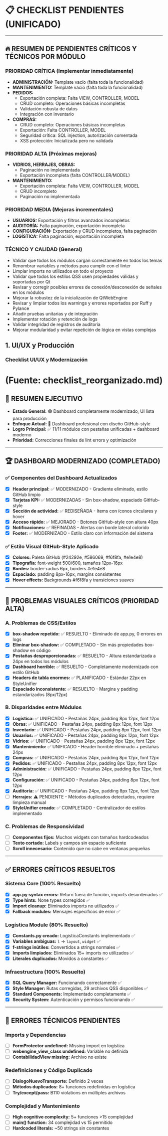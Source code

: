# 📋 CHECKLIST PENDIENTES (UNIFICADO)

---

## 🔥 RESUMEN DE PENDIENTES CRÍTICOS Y TÉCNICOS POR MÓDULO

### PRIORIDAD CRÍTICA (Implementar inmediatamente)
- **ADMINISTRACIÓN:** Template vacío (falta toda la funcionalidad)
- **MANTENIMIENTO:** Template vacío (falta toda la funcionalidad)
- **PEDIDOS:**
	- Exportación completa: Falta VIEW, CONTROLLER, MODEL
	- CRUD completo: Operaciones básicas incompletas
	- Validación robusta de datos
	- Integración con inventario
- **COMPRAS:**
	- CRUD completo: Operaciones básicas incompletas
	- Exportación: Falta CONTROLLER, MODEL
	- Seguridad crítica: SQL injection, autorización comentada
	- XSS protección: Inicializada pero no validada

### PRIORIDAD ALTA (Próximas mejoras)
- **VIDRIOS, HERRAJES, OBRAS:**
	- Paginación no implementada
	- Exportación incompleta (falta CONTROLLER/MODEL)
- **MANTENIMIENTO:**
	- Exportación completa: Falta VIEW, CONTROLLER, MODEL
	- CRUD incompleto
	- Paginación no implementada

### PRIORIDAD MEDIA (Mejoras incrementales)
- **USUARIOS:** Exportación y filtros avanzados incompletos
- **AUDITORÍA:** Falta paginación, exportación incompleta
- **CONFIGURACIÓN:** Exportación y CRUD incompletos, falta paginación
- **LOGÍSTICA:** Falta paginación, exportación incompleta

### TÉCNICO Y CALIDAD (General)
- Validar que todos los módulos cargan correctamente en todos los temas
- Renombrar variables y métodos para cumplir con el linter
- Limpiar imports no utilizados en todo el proyecto
- Validar que todos los estilos QSS usen propiedades válidas y soportadas por Qt
- Revisar y corregir posibles errores de conexión/desconexión de señales en los módulos
- Mejorar la robustez de la inicialización de QtWebEngine
- Revisar y limpiar todos los warnings y errores reportados por Ruff y Pylance
- Añadir pruebas unitarias y de integración
- Implementar rotación y retención de logs
- Validar integridad de registros de auditoría
- Mejorar modularidad y evitar repetición de lógica en vistas complejas


## 1. UI/UX y Producción

### Checklist UI/UX y Modernización

# (Fuente: checklist_reorganizado.md)

## 🎯 RESUMEN EJECUTIVO
- **Estado General:** 🟢 Dashboard completamente modernizado, UI lista para producción
- **Enfoque Actual:** 🎨 Dashboard profesional con diseño GitHub-style
- **Logro Principal:** ✅ 11/11 módulos con pestañas unificadas + dashboard moderno
- **Prioridad:** Correcciones finales de lint errors y optimización

---

## 🏆 DASHBOARD MODERNIZADO (COMPLETADO)

### ✅ Componentes del Dashboard Actualizados
- [x] **Header principal:** ✅ MODERNIZADO - Gradiente eliminado, estilo GitHub limpio
- [x] **Tarjetas KPI:** ✅ MODERNIZADAS - Sin box-shadow, espaciado GitHub-style
- [x] **Sección de actividad:** ✅ REDISEÑADA - Items con íconos circulares y hover
- [x] **Acceso rápido:** ✅ MEJORADO - Botones GitHub-style con altura 40px
- [x] **Notificaciones:** ✅ REFINADAS - Alertas con borde lateral colorido
- [x] **Footer:** ✅ MODERNIZADO - Estilo claro con información del sistema

### ✅ Estilo Visual GitHub-Style Aplicado
- [x] **Colores:** Paleta GitHub (#24292e, #586069, #f6f8fa, #e1e4e8)
- [x] **Tipografía:** font-weight 500/600, tamaños 12px-16px
- [x] **Bordes:** border-radius 6px, borders #e1e4e8
- [x] **Espaciado:** padding 8px-16px, margins consistentes
- [x] **Hover effects:** Backgrounds #f6f8fa y transiciones suaves

---

## 🚨 PROBLEMAS VISUALES CRÍTICOS (PRIORIDAD ALTA)

### A. Problemas de CSS/Estilos
- [x] **box-shadow repetido:** ✅ RESUELTO - Eliminado de app.py, 0 errores en logs
- [x] **Eliminar box-shadow:** ✅ COMPLETADO - Sin más propiedades box-shadow en código
- [x] **Pestañas desproporcionadas:** ✅ RESUELTO - Altura estandarizada a 24px en todos los módulos
- [x] **Dashboard horrible:** ✅ RESUELTO - Completamente modernizado con estilo GitHub
- [x] **Headers de tabla enormes:** ✅ PLANIFICADO - Estándar 22px en StyleUnifier
- [x] **Espaciado inconsistente:** ✅ RESUELTO - Margins y padding estandarizados (8px/12px)

### B. Disparidades entre Módulos
- [x] **Logística:** ✅ UNIFICADO - Pestañas 24px, padding 8px 12px, font 12px
- [x] **Obras:** ✅ UNIFICADO - Pestañas 24px, padding 8px 12px, font 12px
- [x] **Inventario:** ✅ UNIFICADO - Pestañas 24px, padding 8px 12px, font 12px
- [x] **Usuarios:** ✅ UNIFICADO - Pestañas 24px, padding 8px 12px, font 12px
- [x] **Vidrios:** ✅ UNIFICADO - Pestañas 24px, padding 8px 12px, font 12px
- [x] **Mantenimiento:** ✅ UNIFICADO - Header horrible eliminado + pestañas 24px
- [x] **Compras:** ✅ UNIFICADO - Pestañas 24px, padding 8px 12px, font 12px
- [x] **Pedidos:** ✅ UNIFICADO - Pestañas 24px, padding 8px 12px, font 12px
- [x] **Administración:** ✅ UNIFICADO - Pestañas 24px, padding 8px 12px, font 12px
- [x] **Configuración:** ✅ UNIFICADO - Pestañas 24px, padding 8px 12px, font 12px
- [x] **Auditoría:** ✅ UNIFICADO - Pestañas 24px, padding 8px 12px, font 12px
- [ ] **Herrajes:** ⚠️ PENDIENTE - Métodos duplicados detectados, requiere limpieza manual
- [x] **StyleUnifier creado:** ✅ COMPLETADO - Centralizador de estilos implementado

### C. Problemas de Responsividad
- [ ] **Componentes fijos:** Muchos widgets con tamaños hardcodeados
- [ ] **Texto cortado:** Labels y campos sin espacio suficiente
- [ ] **Scroll innecesario:** Contenido que no cabe en ventanas pequeñas

---

## ✅ ERRORES CRÍTICOS RESUELTOS

### Sistema Core (100% Resuelto)
- [x] **app.py syntax errors:** Return fuera de función, imports desordenados ✅
- [x] **Type hints:** None types corregidos ✅
- [x] **Import cleanup:** Eliminados imports no utilizados ✅
- [x] **Fallback modules:** Mensajes específicos de error ✅

### Logística Module (80% Resuelto)
- [x] **Constants.py creado:** LogisticaConstants implementado ✅
- [x] **Variables ambiguas:** `l` → `layout`, `widget` ✅
- [x] **f-strings inútiles:** Convertidos a strings normales ✅
- [x] **Imports limpiados:** Eliminados 15+ imports no utilizados ✅
- [x] **Literales duplicados:** Movidos a constantes ✅

### Infraestructura (100% Resuelto)
- [x] **SQL Query Manager:** Funcionando correctamente ✅
- [x] **Style Manager:** Rutas corregidas, 29 archivos QSS disponibles ✅
- [x] **Standard Components:** Implementado completamente ✅
- [x] **Security System:** Autenticación y permisos funcionando ✅

---

## 🔧 ERRORES TÉCNICOS PENDIENTES

### Imports y Dependencias
- [ ] **FormProtector undefined:** Missing import en logística
- [ ] **webengine_view_class undefined:** Variable no definida
- [ ] **ContabilidadView missing:** Archivo no existe

### Redefiniciones y Código Duplicado
- [ ] **DialogoNuevoTransporte:** Definido 2 veces
- [ ] **Métodos duplicados:** 8+ funciones redefinidas en logística
- [ ] **Try/except/pass:** B110 violations en múltiples archivos

### Complejidad y Mantenimiento
- [ ] **High cognitive complexity:** 5+ funciones >15 complejidad
- [ ] **main() function:** 34 complejidad vs 15 permitido
- [ ] **Hardcoded literals:** ~50 strings sin constantes
